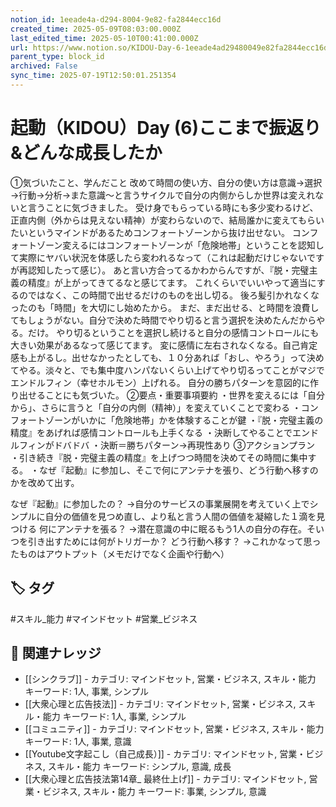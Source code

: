 ```yaml
---
notion_id: 1eeade4a-d294-8004-9e82-fa2844ecc16d
created_time: 2025-05-09T08:03:00.000Z
last_edited_time: 2025-05-10T00:41:00.000Z
url: https://www.notion.so/KIDOU-Day-6-1eeade4ad29480049e82fa2844ecc16d
parent_type: block_id
archived: False
sync_time: 2025-07-19T12:50:01.251354
---
```


# 起動（KIDOU）Day (6)ここまで振返り&どんな成長したか

①気づいたこと、学んだこと
改めて時間の使い方、自分の使い方は意識→選択→行動→分析→また意識〜と言うサイクルで自分の内側からしか世界は変えれないと言うことに気づきました。
受け身でもらっている時にも多少変わるけど、正直内側（外からは見えない精神）が変わらないので、結局誰かに変えてもらいたいというマインドがあるためコンフォートゾーンから抜け出せない。
コンフォートゾーン変えるにはコンフォートゾーンが「危険地帯」ということを認知して実際にヤバい状況を体感したら変われるなって（これは起動だけじゃないですが再認知したって感じ）。
あと言い方合ってるかわからんですが、『脱・完璧主義の精度』が上がってきてるなと感じてます。
これくらいでいいやって適当にするのではなく、この時間で出せるだけのものを出し切る。
後ろ髪引かれなくなったのも「時間」を大切にし始めたから。
まだ、まだ出せる、と時間を浪費してもしょうがない。自分で決めた時間でやり切ると言う選択を決めたんだからやる。だけ。
やり切るということを選択し続けると自分の感情コントロールにも大きい効果があるなって感じてます。
変に感情に左右されなくなる。自己肯定感も上がるし。出せなかったとしても、１０分あれば「おし、やろう」って決めてやる。淡々と、でも集中度ハンパないくらい上げてやり切るってことがマジでエンドルフィン（幸せホルモン）上げれる。
自分の勝ちパターンを意図的に作り出せることにも気づいた。
②要点・重要事項要約
・世界を変えるには「自分から」、さらに言うと「自分の内側（精神）」を変えていくことで変わる
・コンフォートゾーンがいかに「危険地帯」かを体験することが鍵
・『脱・完璧主義の精度』をあげれば感情コントロールも上手くなる
・決断してやることでエンドルフィンがドバドバ
・決断＝勝ちパターン→再現性あり
③アクションプラン
・引き続き『脱・完璧主義の精度』を上げつつ時間を決めてその時間に集中する。
・なぜ『起動』に参加し、そこで何にアンテナを張り、どう行動へ移すのかを改めて出す。

なぜ『起動』に参加したの？
→自分のサービスの事業展開を考えていく上でシンプルに自分の価値を見つめ直し、より私と言う人間の価値を凝縮した１滴を見つける
何にアンテナを張る？
→潜在意識の中に眠るもう1人の自分の存在。そいつを引き出すためには何がトリガーか？
どう行動へ移す？
→これかなって思ったものはアウトプット（メモだけでなく企画や行動へ）

## 🏷️ タグ
#スキル_能力 #マインドセット #営業_ビジネス

## 🔗 関連ナレッジ
- [[シンクラブ]] - カテゴリ: マインドセット, 営業・ビジネス, スキル・能力 キーワード: 1人, 事業, シンプル
- [[大衆心理と広告技法]] - カテゴリ: マインドセット, 営業・ビジネス, スキル・能力 キーワード: 1人, 事業, シンプル
- [[コミュニティ]] - カテゴリ: マインドセット, 営業・ビジネス, スキル・能力 キーワード: 1人, 事業, 意識
- [[Youtube文字起こし（自己成長）]] - カテゴリ: マインドセット, 営業・ビジネス, スキル・能力 キーワード: シンプル, 意識, 成長
- [[大衆心理と広告技法第14章_ 最終仕上げ]] - カテゴリ: マインドセット, 営業・ビジネス, スキル・能力 キーワード: 事業, シンプル, 意識
